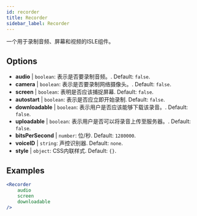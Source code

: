 ```yaml
---
id: recorder 
title: Recorder
sidebar_label: Recorder
---
```


一个用于录制音频、屏幕和视频的ISLE组件。

## Options

* __audio__ | `boolean`: 表示是否要录制音频。. Default: `false`.
* __camera__ | `boolean`: 表示是否要录制网络摄像头。. Default: `false`.
* __screen__ | `boolean`: 表明是否应该捕捉屏幕. Default: `false`.
* __autostart__ | `boolean`: 表示是否应立即开始录制. Default: `false`.
* __downloadable__ | `boolean`: 表示用户是否应该能够下载该录音。. Default: `false`.
* __uploadable__ | `boolean`: 表示用户是否可以将录音上传至服务器。. Default: `false`.
* __bitsPerSecond__ | `number`: 位/秒. Default: `1280000`.
* __voiceID__ | `string`: 声控识别器. Default: `none`.
* __style__ | `object`: CSS内联样式. Default: `{}`.


## Examples

```jsx live
<Recorder 
    audio
    screen
    downloadable
/>
``` 



